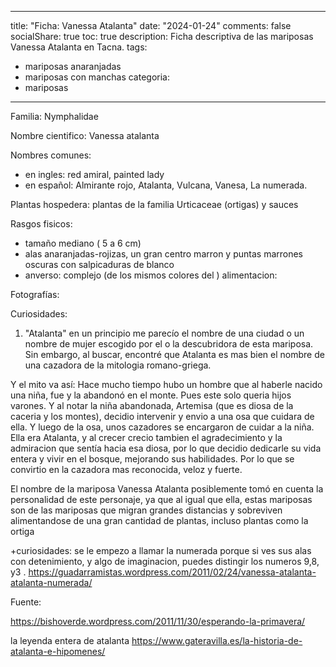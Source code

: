 
---
title: "Ficha: Vanessa Atalanta"
date: "2024-01-24"
comments: false
socialShare: true
toc: true
description: Ficha descriptiva de las mariposas Vanessa Atalanta en Tacna.
tags:
  - mariposas anaranjadas
  - mariposas con manchas
categoria:
  - mariposas
---

<!--more-->

Familia: Nymphalidae

Nombre cientifico: Vanessa atalanta

Nombres comunes: 
- en ingles: red amiral, painted lady
- en español: Almirante rojo, Atalanta, Vulcana, Vanesa, La numerada.

Plantas hospedera: plantas de la familia Urticaceae (ortigas) y sauces

Rasgos fisicos:
- tamaño mediano ( 5 a 6 cm)
- alas anaranjadas-rojizas, un gran centro marron y puntas marrones oscuras con salpicaduras de blanco
- anverso: complejo (de los mismos colores del )
alimentacion:

Fotografías:


Curiosidades:
1. "Atalanta" en un principio me parecío el nombre de una ciudad o un nombre de mujer escogido por el o la descubridora de esta mariposa. Sin embargo, al buscar, encontré que Atalanta es mas bien el nombre de una cazadora de la mitologia romano-griega.

Y el mito va así:
Hace mucho tiempo hubo un hombre que al haberle nacido una niña, fue y la abandonó en el monte. Pues este solo queria hijos varones.
Y al notar la niña abandonada, Artemisa (que es diosa de la caceria y los montes), decidio intervenir y envio a una osa que cuidara de ella. Y luego de la osa, unos cazadores se encargaron de cuidar a la niña.
Ella era Atalanta, y al crecer crecio tambien el agradecimiento y la admiracion que sentía hacia esa diosa, por lo que decidio dedicarle su vida entera y vivir en el bosque, mejorando sus habilidades. Por lo que se convirtio en la cazadora mas reconocida, veloz y fuerte.

El nombre de la mariposa Vanessa Atalanta posiblemente tomó en cuenta la personalidad de este personaje, ya que al igual que ella, estas mariposas son de las mariposas que migran grandes distancias y sobreviven alimentandose de una gran cantidad de plantas, incluso plantas como la ortiga




+curiosidades: se le empezo a llamar la numerada porque si ves sus alas con detenimiento, y algo de imaginacion, puedes distingir los numeros 9,8, y3 . https://guadarramistas.wordpress.com/2011/02/24/vanessa-atalanta-atalanta-numerada/


Fuente:

https://bishoverde.wordpress.com/2011/11/30/esperando-la-primavera/

la leyenda entera de atalanta https://www.gateravilla.es/la-historia-de-atalanta-e-hipomenes/
